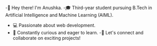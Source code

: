 -👋 Hey there! I'm Anushka.
-🎓 Third-year student pursuing B.Tech in Artificial Intelligence and Machine Learning (AIML).
- 💻 Passionate about web development.
- 🌱 Constantly curious and eager to learn.
-💬 Let's connect and collaborate on exciting projects!



